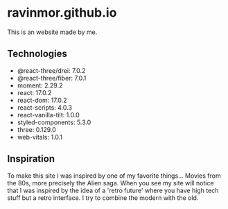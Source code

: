 # ravinmor.github.io
This is an website made by me.

## Technologies
<ul>
  <li>@react-three/drei: 7.0.2</li>
  <li>@react-three/fiber: 7.0.1</li>
  <li>moment: 2.29.2</li>
  <li>react: 17.0.2</li>
  <li>react-dom: 17.0.2</li>
  <li>react-scripts: 4.0.3</li>
  <li>react-vanilla-tilt: 1.0.0</li>
  <li>styled-components: 5.3.0</li>
  <li>three: 0.129.0</li>
  <li>web-vitals: 1.0.1</li>
</ul>

## Inspiration
To make this site I was inspired by one of my favorite things... Movies from the 80s, more precisely the Alien saga. When you see my site will notice that I was inspired by the idea of a 'retro future' where you have high tech stuff but a retro interface. I try to combine the modern with the old.  
